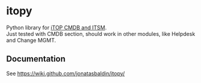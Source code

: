 # itopy #

Python library for [iTOP CMDB and ITSM](http://www.combodo.com/?lang=en).       
Just tested with CMDB section, should work in other modules, like Helpdesk and Change MGMT.

## Documentation

See https://wiki.github.com/jonatasbaldin/itopy/
